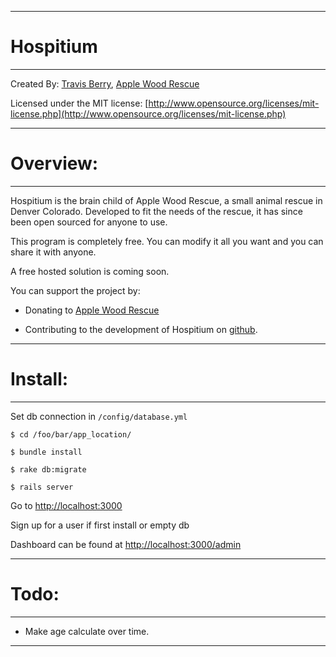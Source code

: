 * * *
Hospitium
========

* * *

Created By: [Travis Berry](http://www.travisberry.com), [Apple Wood Rescue](http://www.applewoodrescue.org)

Licensed under the MIT license: [http://www.opensource.org/licenses/mit-license.php](http://www.opensource.org/licenses/mit-license.php)

* * *

Overview:
========================

* * *

Hospitium is the brain child of Apple Wood Rescue, a small animal rescue in Denver Colorado. Developed to fit the needs of the rescue, it has since been open sourced for anyone to use.

This program is completely free. You can modify it all you want and you can share it with anyone.

A free hosted solution is coming soon.

You can support the project by:

- Donating to [Apple Wood Rescue](http://www.applewoodrescue.org/donate/)

- Contributing to the development of Hospitium on [github](https://github.com/ninetwentyfour/Hospitium).


* * *

Install:
========================

* * *

Set db connection in `/config/database.yml`

`$ cd /foo/bar/app_location/`

`$ bundle install`

`$ rake db:migrate`

`$ rails server`

Go to [http://localhost:3000](http://localhost:3000)

Sign up for a user if first install or empty db

Dashboard can be found at [http://localhost:3000/admin](http://localhost:3000/admin)


* * *

Todo:
======================== 

* * *

- Make age calculate over time. 

* * *


